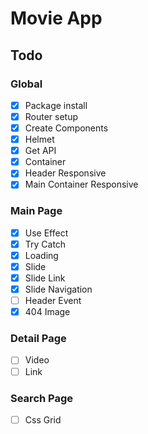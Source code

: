 # Movie App

## Todo

### Global

- [x] Package install
- [x] Router setup
- [x] Create Components
- [x] Helmet
- [x] Get API
- [x] Container
- [x] Header Responsive
- [x] Main Container Responsive

### Main Page

- [x] Use Effect
- [x] Try Catch
- [x] Loading
- [x] Slide
- [x] Slide Link
- [x] Slide Navigation
- [ ] Header Event
- [x] 404 Image

### Detail Page

- [ ] Video
- [ ] Link

### Search Page

- [ ] Css Grid

